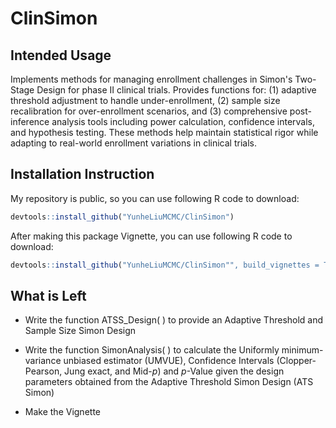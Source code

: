 # ClinSimon

## Intended Usage
Implements methods for managing enrollment challenges in Simon's 
    Two-Stage Design for phase II clinical trials. Provides functions for:
    (1) adaptive threshold adjustment to handle under-enrollment,
    (2) sample size recalibration for over-enrollment scenarios, and
    (3) comprehensive post-inference analysis tools including power calculation,
    confidence intervals, and hypothesis testing. These methods help maintain 
    statistical rigor while adapting to real-world enrollment variations in
    clinical trials.

## Installation Instruction

My repository is public, so you can use following R code to download:   
```r
devtools::install_github("YunheLiuMCMC/ClinSimon")
```
After making this package Vignette, you can use following R code to download:
```r
devtools::install_github("YunheLiuMCMC/ClinSimon"", build_vignettes = TRUE)
```

## What is Left

- Write the function ATSS_Design( ) to provide an Adaptive Threshold and Sample Size Simon Design

- Write the function SimonAnalysis( ) to calculate the Uniformly minimum-variance
unbiased estimator (UMVUE), Confidence Intervals (Clopper-Pearson, Jung exact, 
and Mid-$p$) and $p$-Value given the design parameters obtained from the Adaptive Threshold Simon Design (ATS Simon)

- Make the Vignette
